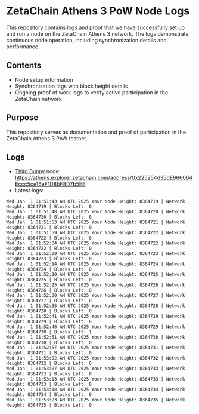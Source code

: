 # ZetaChain Athens 3 PoW Node Logs
This repository contains logs and proof that we have successfully set up and run a node on the ZetaChain Athens 3 network. The logs demonstrate continuous node operation, including synchronization details and performance.

## Contents
- Node setup information
- Synchronization logs with block height details
- Ongoing proof of work logs to verify active participation in the ZetaChain network

## Purpose
This repository serves as documentation and proof of participation in the ZetaChain Athens 3 PoW testnet.

## Logs

- [Third Bunny](https://thirdbunny.xyz/) node: https://athens.explorer.zetachain.com/address/0x225254d35dE666064Eccc5ce16eF1D8bF8D7b5EE
- Latest logs:
```
Wed Jan  1 01:51:43 AM UTC 2025 Your Node Height: 8364719 | Network Height: 8364719 | Blocks Left: 0
Wed Jan  1 01:51:48 AM UTC 2025 Your Node Height: 8364720 | Network Height: 8364720 | Blocks Left: 0
Wed Jan  1 01:51:53 AM UTC 2025 Your Node Height: 8364721 | Network Height: 8364721 | Blocks Left: 0
Wed Jan  1 01:51:59 AM UTC 2025 Your Node Height: 8364722 | Network Height: 8364722 | Blocks Left: 0
Wed Jan  1 01:52:04 AM UTC 2025 Your Node Height: 8364722 | Network Height: 8364722 | Blocks Left: 0
Wed Jan  1 01:52:09 AM UTC 2025 Your Node Height: 8364723 | Network Height: 8364723 | Blocks Left: 0
Wed Jan  1 01:52:14 AM UTC 2025 Your Node Height: 8364724 | Network Height: 8364724 | Blocks Left: 0
Wed Jan  1 01:52:20 AM UTC 2025 Your Node Height: 8364725 | Network Height: 8364725 | Blocks Left: 0
Wed Jan  1 01:52:25 AM UTC 2025 Your Node Height: 8364726 | Network Height: 8364726 | Blocks Left: 0
Wed Jan  1 01:52:30 AM UTC 2025 Your Node Height: 8364727 | Network Height: 8364727 | Blocks Left: 0
Wed Jan  1 01:52:35 AM UTC 2025 Your Node Height: 8364728 | Network Height: 8364728 | Blocks Left: 0
Wed Jan  1 01:52:41 AM UTC 2025 Your Node Height: 8364729 | Network Height: 8364729 | Blocks Left: 0
Wed Jan  1 01:52:46 AM UTC 2025 Your Node Height: 8364729 | Network Height: 8364730 | Blocks Left: 1
Wed Jan  1 01:52:51 AM UTC 2025 Your Node Height: 8364730 | Network Height: 8364730 | Blocks Left: 0
Wed Jan  1 01:52:57 AM UTC 2025 Your Node Height: 8364731 | Network Height: 8364731 | Blocks Left: 0
Wed Jan  1 01:53:02 AM UTC 2025 Your Node Height: 8364732 | Network Height: 8364732 | Blocks Left: 0
Wed Jan  1 01:53:07 AM UTC 2025 Your Node Height: 8364733 | Network Height: 8364733 | Blocks Left: 0
Wed Jan  1 01:53:13 AM UTC 2025 Your Node Height: 8364733 | Network Height: 8364733 | Blocks Left: 0
Wed Jan  1 01:53:18 AM UTC 2025 Your Node Height: 8364734 | Network Height: 8364734 | Blocks Left: 0
Wed Jan  1 01:53:23 AM UTC 2025 Your Node Height: 8364735 | Network Height: 8364735 | Blocks Left: 0
```
